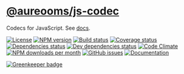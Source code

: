 [@aureooms/js-codec](https://aureooms.github.io/js-codec)
==

Codecs for JavaScript.
See [docs](https://aureooms.github.io/js-codec/index.html).

[![License](https://img.shields.io/github/license/aureooms/js-codec.svg?style=flat)](https://raw.githubusercontent.com/aureooms/js-codec/master/LICENSE)
[![NPM version](https://img.shields.io/npm/v/@aureooms/js-codec.svg?style=flat)](https://www.npmjs.org/package/@aureooms/js-codec)
[![Build status](https://img.shields.io/travis/aureooms/js-codec.svg?style=flat)](https://travis-ci.org/aureooms/js-codec)
[![Coverage status](https://img.shields.io/coveralls/aureooms/js-codec.svg?style=flat)](https://coveralls.io/r/aureooms/js-codec)
[![Dependencies status](https://img.shields.io/david/aureooms/js-codec.svg?style=flat)](https://david-dm.org/aureooms/js-codec)
[![Dev dependencies status](https://img.shields.io/david/dev/aureooms/js-codec.svg?style=flat)](https://david-dm.org/aureooms/js-codec?type=dev)
[![Code Climate](https://img.shields.io/codeclimate/github/aureooms/js-codec.svg?style=flat)](https://codeclimate.com/github/aureooms/js-codec)
[![NPM downloads per month](https://img.shields.io/npm/dm/@aureooms/js-codec.svg?style=flat)](https://www.npmjs.org/package/@aureooms/js-codec)
[![GitHub issues](https://img.shields.io/github/issues/aureooms/js-codec.svg?style=flat)](https://github.com/aureooms/js-codec/issues)
[![Documentation](https://aureooms.github.io/js-codec/badge.svg)](https://aureooms.github.io/js-codec/source.html)


[![Greenkeeper badge](https://badges.greenkeeper.io/aureooms/js-codec.svg)](https://greenkeeper.io/)